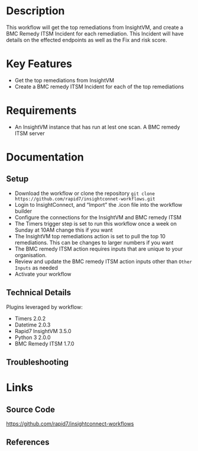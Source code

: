# Description

This workflow will get the top remediations from InsightVM, and create a BMC Remedy ITSM Incident for each remediation. This Incident will have details on the effected endpoints as well as the Fix and risk score.

# Key Features

* Get the top remediations from InsightVM
* Create a BMC remedy ITSM Incident for each of the top remediations

# Requirements

* An InsightVM instance that has run at lest one scan. A BMC remedy ITSM server

# Documentation

## Setup

* Download the workflow or clone the repository `git clone https://github.com/rapid7/insightconnet-workflows.git`
* Login to InsightConnect, and “Import” the .icon file into the workflow builder
* Configure the connections for the InsightVM and BMC remedy ITSM
* The Timers trigger step is set to run this workflow once a week on Sunday at 10AM change this if you want
* The InsightVM top remediations action is set to pull the top 10 remediations. This can be changes to larger numbers if you want
* The BMC remedy ITSM action requires inputs that are unique to your organisation.
* Review and update the BMC remedy ITSM action inputs other than `Other Inputs` as needed
* Activate your workflow


## Technical Details

Plugins leveraged by workflow:

* Timers 2.0.2
* Datetime 2.0.3
* Rapid7 InsightVM 3.5.0
* Python 3 2.0.0
* BMC Remedy ITSM 1.7.0

## Troubleshooting

# Links

## Source Code

https://github.com/rapid7/insightconnect-workflows

## References

